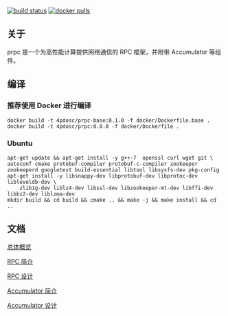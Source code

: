 [![build status](https://github.com/4paradigm/prpc/actions/workflows/build.yml/badge.svg)](https://github.com/4paradigm/prpc/actions/workflows/build.yml)
[![docker pulls](https://img.shields.io/docker/pulls/4pdosc/prpc.svg)](https://hub.docker.com/r/4pdosc/prpc)

## 关于

prpc 是一个为高性能计算提供网络通信的 RPC 框架，并附带 Accumulator 等组件。

## 编译

### 推荐使用 Docker 进行编译

```
docker build -t 4pdosc/prpc-base:0.1.0 -f docker/Dockerfile.base .
docker build -t 4pdosc/prpc:0.0.0 -f docker/Dockerfile .
```

### Ubuntu

```
apt-get update && apt-get install -y g++-7  openssl curl wget git \
autoconf cmake protobuf-compiler protobuf-c-compiler zookeeper zookeeperd googletest build-essential libtool libsysfs-dev pkg-config
apt-get install -y libsnappy-dev libprotobuf-dev libprotoc-dev libleveldb-dev \
    zlib1g-dev liblz4-dev libssl-dev libzookeeper-mt-dev libffi-dev libbz2-dev liblzma-dev
mkdir build && cd build && cmake .. && make -j && make install && cd ..
```

## 文档

[总体概览](src/README.md)

[RPC 简介](src/rpc/README.md)

[RPC 设计](src/rpc/Design.md)

[Accumulator 简介](src/accumulator/README.md)

[Accumulator 设计](src/accumulator/Design.md)
